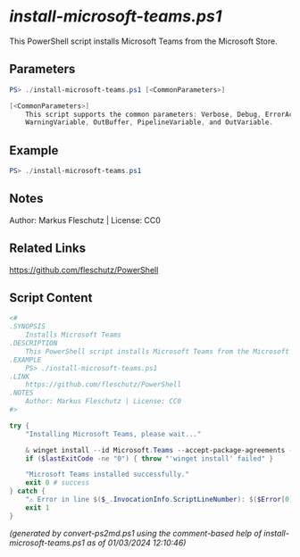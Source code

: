 *install-microsoft-teams.ps1*
================

This PowerShell script installs Microsoft Teams from the Microsoft Store.

Parameters
----------
```powershell
PS> ./install-microsoft-teams.ps1 [<CommonParameters>]

[<CommonParameters>]
    This script supports the common parameters: Verbose, Debug, ErrorAction, ErrorVariable, WarningAction, 
    WarningVariable, OutBuffer, PipelineVariable, and OutVariable.
```

Example
-------
```powershell
PS> ./install-microsoft-teams.ps1

```

Notes
-----
Author: Markus Fleschutz | License: CC0

Related Links
-------------
https://github.com/fleschutz/PowerShell

Script Content
--------------
```powershell
<#
.SYNOPSIS
	Installs Microsoft Teams
.DESCRIPTION
	This PowerShell script installs Microsoft Teams from the Microsoft Store.
.EXAMPLE
	PS> ./install-microsoft-teams.ps1
.LINK
	https://github.com/fleschutz/PowerShell
.NOTES
	Author: Markus Fleschutz | License: CC0
#>

try {
	"Installing Microsoft Teams, please wait..."

	& winget install --id Microsoft.Teams --accept-package-agreements --accept-source-agreements
	if ($lastExitCode -ne "0") { throw "'winget install' failed" }

	"Microsoft Teams installed successfully."
	exit 0 # success
} catch {
	"⚠️ Error in line $($_.InvocationInfo.ScriptLineNumber): $($Error[0])"
	exit 1
}
```

*(generated by convert-ps2md.ps1 using the comment-based help of install-microsoft-teams.ps1 as of 01/03/2024 12:10:46)*
